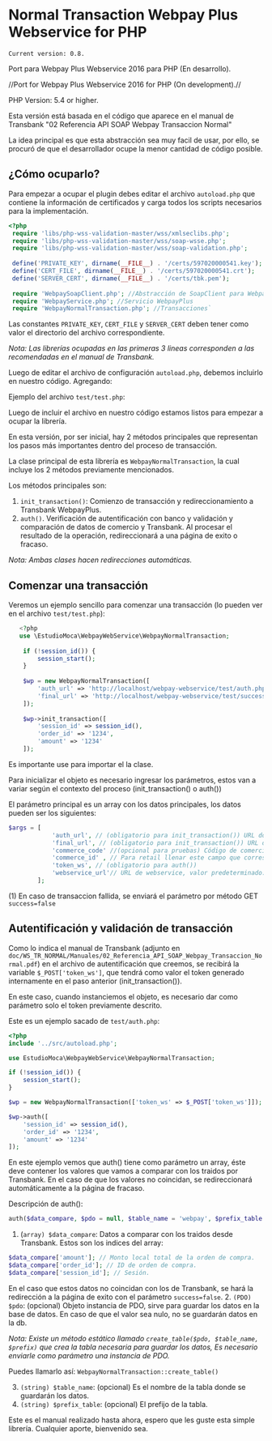 # Normal Transaction Webpay Plus Webservice for PHP

`Current version: 0.8.`

Port para Webpay Plus Webservice 2016 para PHP (En desarrollo).

//Port for Webpay Plus Webservice 2016 for PHP (On development).//

PHP Version: 5.4 or higher.

Esta versión está basada en el código que aparece en el manual de Transbank "02 Referencia API SOAP Webpay Transaccion Normal"

La idea principal es que esta abstracción sea muy facil de usar, por ello, se procuró de que el desarrollador ocupe la menor
cantidad de código posible.

¿Cómo ocuparlo?
-
Para empezar a ocupar el plugin debes editar el archivo `autoload.php` que contiene la información de certificados y carga
todos los scripts necesarios para la implementación.

```php
<?php
 require 'libs/php-wss-validation-master/wss/xmlseclibs.php';
 require 'libs/php-wss-validation-master/wss/soap-wsse.php';
 require 'libs/php-wss-validation-master/wss/soap-validation.php';
 
 define('PRIVATE_KEY', dirname(__FILE__) . '/certs/597020000541.key'); 
 define('CERT_FILE', dirname(__FILE__) . '/certs/597020000541.crt');
 define('SERVER_CERT', dirname(__FILE__) . '/certs/tbk.pem');
 
 require 'WebpaySoapClient.php'; //Abstracción de SoapClient para WebpayPlus
 require 'WebpayService.php'; //Servicio WebpayPlus
 require 'WebpayNormalTransaction.php'; //Transacciones`
 ```
 
 Las constantes `PRIVATE_KEY`, `CERT_FILE` y `SERVER_CERT` deben tener como valor el directorio del archivo correspondiente.
 
 _Nota: Las librerías ocupadas en las primeras 3 lineas corresponden a las recomendadas en el manual de Transbank._
 
 Luego de editar el archivo de configuración `autoload.php`, debemos incluirlo en nuestro código. Agregando:
 
 Ejemplo del archivo `test/test.php`:

  
  Luego de incluir el archivo en nuestro código estamos listos para empezar a ocupar la librería.
  
  En esta versión, por ser inicial, hay 2 métodos principales que representan los pasos más importantes dentro del proceso de
  transacción.
  
  La clase principal de esta librería es `WebpayNormalTransaction`, la cual incluye los 2 métodos previamente mencionados.
  
  Los métodos principales son:
  1. `init_transaction()`: Comienzo de transacción y redireccionamiento a Transbank WebpayPlus.
  2. `auth()`. Verificación de autentificación con banco y validación y comparación de datos de comercio y Transbank.
  Al procesar el resultado de la operación, redireccionará a una página de exito o fracaso.
  
  _Nota: Ambas clases hacen redirecciones automáticas._
  
  Comenzar una transacción
  -
  
  Veremos un ejemplo sencillo para comenzar una transacción (lo pueden ver en el archivo `test/test.php`):

```php
   <?php
   use \EstudioMoca\WebpayWebService\WebpayNormalTransaction;
   
    if (!session_id()) {
        session_start();
    }    
    
    $wp = new WebpayNormalTransaction([
        'auth_url' => 'http://localhost/webpay-webservice/test/auth.php',
        'final_url' => 'http://localhost/webpay-webservice/test/success.php',
    ]);
    
    $wp->init_transaction([
        'session_id' => session_id(),
        'order_id' => '1234',
        'amount' => '1234'
    ]);
```
Es importante use para importar el la clase.

Para inicializar el objeto es necesario ingresar los parámetros, estos van a variar según el contexto del proceso 
(init_transaction() o auth())

El parámetro principal es un array con los datos principales, los datos pueden ser los siguientes:


```php
$args = [
            'auth_url', // (obligatorio para init_transaction()) URL donde se realizará el proceso de autentificación.
            'final_url', // (obligatorio para init_transaction()) URL de exito o fracaso (1)
            'commerce_code' //(opcional para pruebas) Código de comercio
            'commerce_id' , // Para retail llenar este campo que corresponde a la id del comercio.
            'token_ws', // (obligatorio para auth())
            'webservice_url'// URL de webservice, valor predeterminado: 'https://webpay3gint.transbank.cl/WSWebpayTransaction/cxf/WSWebpayService?wsdl'
        ];
```

(1) En caso de transaccion fallida, se enviará el parámetro por método GET `success=false`

Autentificación y validación de transacción
-
Como lo indica el manual de Transbank (adjunto en `doc/WS_TR_NORMAL/Manuales/02_Referencia_API_SOAP_Webpay_Transaccion_Normal.pdf`)
en el archivo de autentificación que creemos, se recibirá la variable `$_POST['token_ws']`, que tendrá como valor el token
generado internamente en el paso anterior (init_transaction()).

En este caso, cuando instanciemos el objeto, es necesario dar como parámetro solo el token previamente descrito.

Este es un ejemplo sacado de `test/auth.php`:
```php
<?php
include '../src/autoload.php';

use EstudioMoca\WebpayWebService\WebpayNormalTransaction;

if (!session_id()) {
    session_start();
}

$wp = new WebpayNormalTransaction(['token_ws' => $_POST['token_ws']]);

$wp->auth([
    'session_id' => session_id(),
    'order_id' => '1234',
    'amount' => '1234'
]);
```

En este ejemplo vemos que auth() tiene como parámetro un array, éste deve contener los valores que vamos a comparar con
los traidos por Transbank. En el caso de que los valores no coincidan, se redireccionará automáticamente a la página de
fracaso.

Descripción de auth():

```php
auth($data_compare, $pdo = null, $table_name = 'webpay', $prefix_table = '')
```

1. (`array) $data_compare`: Datos a comparar con los traidos desde Transbank. Estos son los indices del array:
```php
$data_compare['amount']; // Monto local total de la orden de compra.
$data_compare['order_id']; // ID de orden de compra.
$data_compare['session_id']; // Sesión.
```
En el caso que estos datos no coincidan con los de Transbank, se hará la redirección a la página de exito con el parámetro
`success=false`.
2. `(PDO) $pdo`: (opcional) Objeto instancia de PDO, sirve para guardar los datos en la base de datos. En caso de que el valor
sea nulo, no se guardarán datos en la db.

_Nota: Existe un método estático llamado `create_table($pdo, $table_name, $prefix)` que crea la tabla necesaria para guardar los datos,
Es necesario enviarle como parámetro una instancia de PDO._ 

Puedes llamarlo así:
`WebpayNormalTransaction::create_table()`

3. `(string) $table_name`: (opcional) Es el nombre de la tabla donde se guardarán los datos.
4. `(string) $prefix_table`: (opcional) El prefijo de la tabla.

Este es el manual realizado hasta ahora, espero que les guste esta simple librería. Cualquier aporte, bienvenido sea.